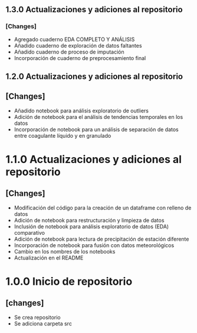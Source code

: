 ## 1.3.0 Actualizaciones y adiciones al repositorio

### [Changes]

- Agregado cuaderno EDA COMPLETO Y ANÁLISIS
- Añadido cuaderno de exploración de datos faltantes
- Añadido cuaderno de proceso de imputación
- Incorporación de cuaderno de preprocesamiento final

## 1.2.0 Actualizaciones y adiciones al repositorio

## [Changes]

- Añadido notebook para análisis exploratorio de outliers
- Adición de notebook para el análisis de tendencias temporales en los datos
- Incorporación de notebook para un análisis de separación de datos entre coagulante líquido y en granulado

# 1.1.0 Actualizaciones y adiciones al repositorio

## [Changes]

- Modificación del código para la creación de un dataframe con relleno de datos
- Adición de notebook para restructuración y limpieza de datos
- Inclusión de notebook para análisis exploratorio de datos (EDA) comparativo
- Adición de notebook para lectura de precipitación de estación diferente
- Incorporación de notebook para fusión con datos meteorológicos
- Cambio en los nombres de los notebooks
- Actualización en el README

# 1.0.0 Inicio de repositorio

## [changes]

- Se crea repositorio
- Se adiciona carpeta src

